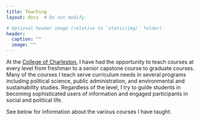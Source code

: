 ```yaml
---
title: Teaching
layout: docs  # Do not modify.

# Optional header image (relative to `static/img/` folder).
header:
  caption: ""
  image: ""
---
```


At the [College of Charleston](http://cofc.edu/), I have had the opportunity to teach courses at every level from freshman to a senior capstone course to graduate courses. Many of the courses I teach serve curriculum needs in several programs including political science, public administration, and environmental and sustainability studies. Regardless of the level, I try to guide students in becoming sophisticated users of information and engaged participants in social and political life.

See below for information about the various courses I have taught. 